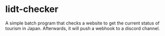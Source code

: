 # lidt-checker

A simple batch program that checks a website to get the current status of tourism in Japan.
Afterwards, it will push a webhook to a discord channel.
